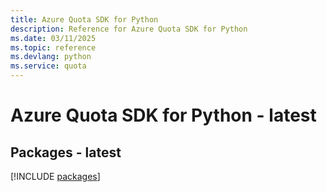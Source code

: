 ```yaml
---
title: Azure Quota SDK for Python
description: Reference for Azure Quota SDK for Python
ms.date: 03/11/2025
ms.topic: reference
ms.devlang: python
ms.service: quota
---
```

# Azure Quota SDK for Python - latest
## Packages - latest
[!INCLUDE [packages](quota-index.md)]